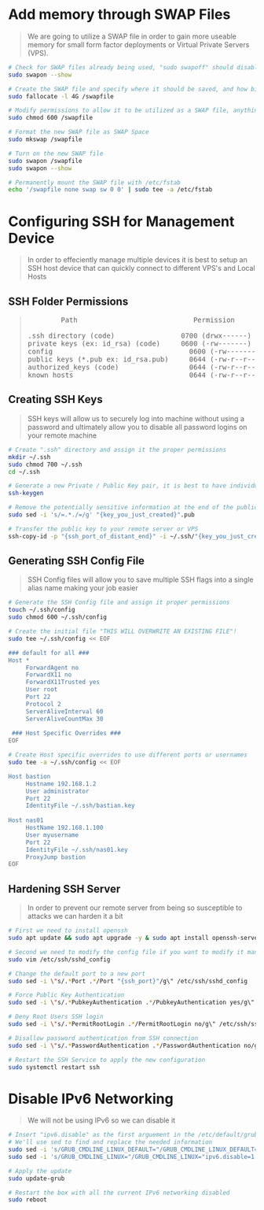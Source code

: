 # Add memory through SWAP Files
> We are going to utilize a SWAP file in order to gain more useable memory for small form factor deployments or Virtual Private Servers (VPS).
```bash
# Check for SWAP files already being used, "sudo swapoff" should disable it
sudo swapon --show

# Create the SWAP file and specify where it should be saved, and how big you want it
sudo fallocate -l 4G /swapfile

# Modify permissions to allow it to be utilized as a SWAP file, anything else will not work
sudo chmod 600 /swapfile

# Format the new SWAP file as SWAP Space
sudo mkswap /swapfile

# Turn on the new SWAP file
sudo swapon /swapfile
sudo swapon --show

# Permanently mount the SWAP file with /etc/fstab
echo '/swapfile none swap sw 0 0' | sudo tee -a /etc/fstab
```

# Configuring SSH for Management Device
> In order to effeciently manage multiple devices it is best to setup an SSH host device that can quickly connect to different VPS's and Local Hosts

## SSH Folder Permissions
> <html><pre>        Path 	                         Permission<br>
>.ssh directory (code) 	              0700 (drwx------)
>private keys (ex: id_rsa) (code) 	  0600 (-rw-------)
>config 	                            0600 (-rw-------)
>public keys (*.pub ex: id_rsa.pub) 	0644 (-rw-r--r--)
>authorized_keys (code) 	            0644 (-rw-r--r--)
>known_hosts 	                        0644 (-rw-r--r--)</pre></html>

## Creating SSH Keys
> SSH keys will allow us to securely log into machine without using a password and ultimately allow you to disable all password logins on your remote machine

```bash
# Create ".ssh" directory and assign it the proper permissions
mkdir ~/.ssh
sudo chmod 700 ~/.ssh
cd ~/.ssh

# Generate a new Private / Public Key pair, it is best to have individual keys for each machine
ssh-keygen

# Remove the potentially sensitive information at the end of the public key (username / host of creator)
sudo sed -i 's/=.*./=/g' "{key_you_just_created}".pub

# Transfer the public key to your remote server or VPS
ssh-copy-id -p "{ssh_port_of_distant_end}" -i ~/.ssh/"{key_you_just_created}".pub "{remote_user}"@"{remote_IP_address}"
```

## Generating SSH Config File
> SSH Config files will allow you to save multiple SSH flags into a single alias name making your job easier

```bash
# Generate the SSH Config file and assign it proper permissions
touch ~/.ssh/config
sudo chmod 600 ~/.ssh/config

# Create the initial file "THIS WILL OVERWRITE AN EXISTING FILE"!
sudo tee ~/.ssh/config << EOF

### default for all ###
Host *
     ForwardAgent no
     ForwardX11 no
     ForwardX11Trusted yes
     User root
     Port 22
     Protocol 2
     ServerAliveInterval 60
     ServerAliveCountMax 30
     
 ### Host Specific Overrides ###
EOF

# Create Host specific overrides to use different ports or usernames
sudo tee -a ~/.ssh/config << EOF

Host bastion
     Hostname 192.168.1.2
     User administrator
     Port 22
     IdentityFile ~/.ssh/bastian.key
     
Host nas01
     HostName 192.168.1.100
     User myusername
     Port 22
     IdentityFile ~/.ssh/nas01.key
     ProxyJump bastion
EOF
```

## Hardening SSH Server
> In order to prevent our remote server from being so susceptible to attacks we can harden it a bit

```bash
# First we need to install openssh
sudo apt update && sudo apt upgrade -y & sudo apt install openssh-server -y

# Second we need to modify the config file if you want to modify it manually otherwise skip this
sudo vim /etc/ssh/sshd_config

# Change the default port to a new port
sudo sed -i \"s/.*Port .*/Port "{ssh_port}"/g\" /etc/ssh/sshd_config

# Force Public Key Authentication
sudo sed -i \"s/.*PubkeyAuthentication .*/PubkeyAuthentication yes/g\" /etc/ssh/sshd_config

# Deny Root Users SSH login
sudo sed -i \"s/.*PermitRootLogin .*/PermitRootLogin no/g\" /etc/ssh/sshd_config

# Disallow password authentication from SSH connection
sudo sed -i \"s/.*PasswordAuthentication .*/PasswordAuthentication no/g\" /etc/ssh/sshd_config

# Restart the SSH Service to apply the new configuration
sudo systemctl restart ssh
```

# Disable IPv6 Networking
> We will not be using IPv6 so we can disable it
```bash
# Insert "ipv6.disable" as the first arguement in the /etc/default/grub file
# We'll use sed to find and replace the needed information
sudo sed -i 's/GRUB_CMDLINE_LINUX_DEFAULT="/GRUB_CMDLINE_LINUX_DEFAULT="ipv6.disable=1 /g' /etc/default/grub
sudo sed -i 's/GRUB_CMDLINE_LINUX="/GRUB_CMDLINE_LINUX="ipv6.disable=1 /g' /etc/default/grub

# Apply the update
sudo update-grub

# Restart the box with all the current IPv6 networking disabled
sudo reboot
````
